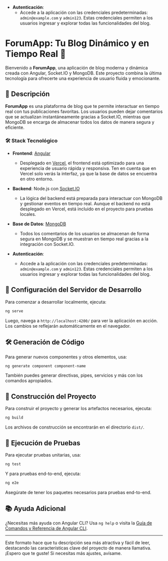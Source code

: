- **Autenticación**:
  - Accede a la aplicación con las credenciales predeterminadas: `admin@example.com` y `admin123`. Estas credenciales permiten a los usuarios ingresar y explorar todas las funcionalidades del blog.

# ForumApp: Tu Blog Dinámico y en Tiempo Real 🚀

Bienvenido a **ForumApp**, una aplicación de blog moderna y dinámica creada con Angular, Socket.IO y MongoDB. Este proyecto combina la última tecnología para ofrecerte una experiencia de usuario fluida y emocionante.

## 🌟 Descripción

**ForumApp** es una plataforma de blog que te permite interactuar en tiempo real con tus publicaciones favoritas. Los usuarios pueden dejar comentarios que se actualizan instantáneamente gracias a Socket.IO, mientras que MongoDB se encarga de almacenar todos los datos de manera segura y eficiente. 

### 🛠️ Stack Tecnológico

- **Frontend**: [Angular](https://angular.io)
  - Desplegado en [Vercel](https://vercel.com), el frontend está optimizado para una experiencia de usuario rápida y responsiva. Ten en cuenta que en Vercel solo verás la interfaz, ya que la base de datos se encuentra en otro entorno.

- **Backend**: Node.js con [Socket.IO](https://socket.io)
  - La lógica del backend está preparada para interactuar con MongoDB y gestionar eventos en tiempo real. Aunque el backend no está desplegado en Vercel, está incluido en el proyecto para pruebas locales.

- **Base de Datos**: [MongoDB](https://www.mongodb.com)
  - Todos los comentarios de los usuarios se almacenan de forma segura en MongoDB y se muestran en tiempo real gracias a la integración con Socket.IO.

- **Autenticación**:
  - Accede a la aplicación con las credenciales predeterminadas: `admin@example.com` y `admin123`. Estas credenciales permiten a los usuarios ingresar y explorar todas las funcionalidades del blog.

## 🚀 Configuración del Servidor de Desarrollo

Para comenzar a desarrollar localmente, ejecuta:

```bash
ng serve
```

Luego, navega a `http://localhost:4200/` para ver la aplicación en acción. Los cambios se reflejarán automáticamente en el navegador.

## 🛠️ Generación de Código

Para generar nuevos componentes y otros elementos, usa:

```bash
ng generate component component-name
```

También puedes generar directivas, pipes, servicios y más con los comandos apropiados.

## 🔨 Construcción del Proyecto

Para construir el proyecto y generar los artefactos necesarios, ejecuta:

```bash
ng build
```

Los archivos de construcción se encontrarán en el directorio `dist/`.

## 🧪 Ejecución de Pruebas

Para ejecutar pruebas unitarias, usa:

```bash
ng test
```

Y para pruebas end-to-end, ejecuta:

```bash
ng e2e
```

Asegúrate de tener los paquetes necesarios para pruebas end-to-end.

## 📚 Ayuda Adicional

¿Necesitas más ayuda con Angular CLI? Usa `ng help` o visita la [Guía de Comandos y Referencia de Angular CLI](https://angular.dev/tools/cli).

---

Este formato hace que tu descripción sea más atractiva y fácil de leer, destacando las características clave del proyecto de manera llamativa. ¡Espero que te guste! Si necesitas más ajustes, avísame.
